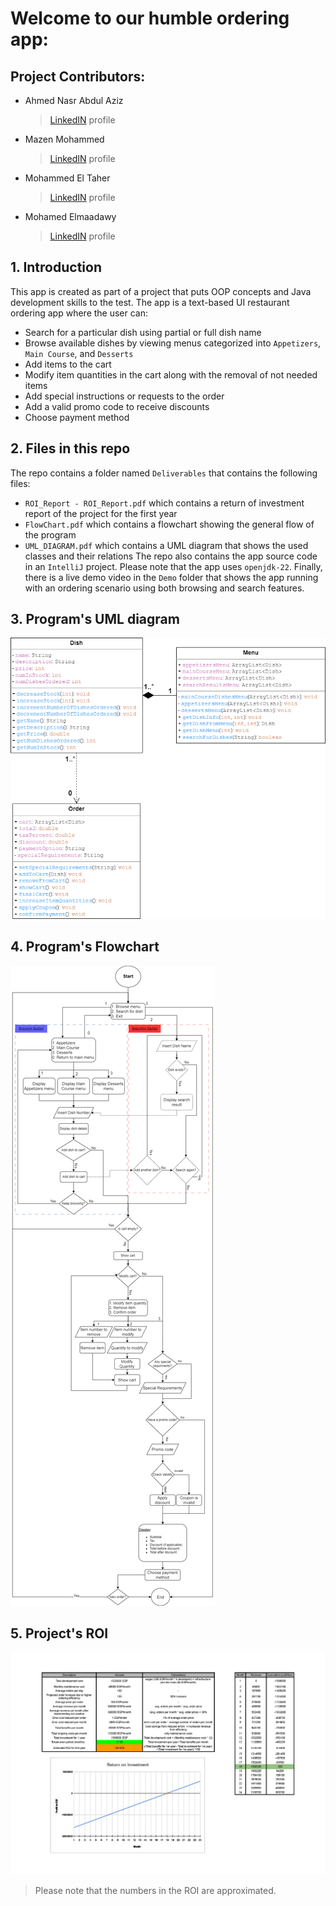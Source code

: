 # Welcome to our humble ordering app:
## Project Contributors:

* Ahmed Nasr Abdul Aziz
  >[LinkedIN](https://www.linkedin.com/in/ahmed-nasr-122462109/) profile
* Mazen Mohammed
  >[LinkedIN](https://www.linkedin.com/in/mazen-mohamed-26aa64173/) profile
* Mohammed El Taher
  >[LinkedIN](https://www.linkedin.com/in/mohamed-eltaher220/) profile
* Mohamed Elmaadawy
  >[LinkedIN](https://www.linkedin.com/in/mohamedelmaadawy1/) profile
## 1. Introduction
This app is created as part of a project that puts OOP concepts and Java development skills to the test. The app is a text-based UI restaurant ordering app where the user can:
* Search for a particular dish using partial or full dish name
* Browse available dishes by viewing menus categorized into `Appetizers`, `Main Course`, and `Desserts`
* Add items to the cart
* Modify item quantities in the cart along with the removal of not needed items
* Add special instructions or requests to the order
* Add a valid promo code to receive discounts
* Choose payment method
## 2. Files in this repo
The repo contains a folder named `Deliverables` that contains the following files:
* `ROI_Report - ROI_Report.pdf` which contains a return of investment report of the project for the first year
* `FlowChart.pdf` which contains a flowchart showing the general flow of the program
* `UML_DIAGRAM.pdf` which contains a UML diagram that shows the used classes and their relations
The repo also contains the app source code in an `IntelliJ` project.
Please note that the app uses `openjdk-22`.
Finally, there is a live demo video in the `Demo` folder that shows the app running with an ordering scenario using both browsing and search features.
## 3. Program's UML diagram
![alt text][UML]
## 4. Program's Flowchart
![alt text][FLOWCHART]
## 5. Project's ROI
![alt text][ROI]
> Please note that the numbers in the ROI are approximated.

[UML]: https://github.com/VOL1TZ1/OrderAppSprints/blob/main/Deliverables/UML_DIAGRAM.png "UML Diagram"
[FLOWCHART]: https://github.com/VOL1TZ1/OrderAppSprints/blob/main/Deliverables/FlowChart.png "Flowchart"
[ROI]: https://github.com/VOL1TZ1/OrderAppSprints/blob/main/Deliverables/ROI_Report%20-%20ROI_Report.jpeg "Return Of Investment"
